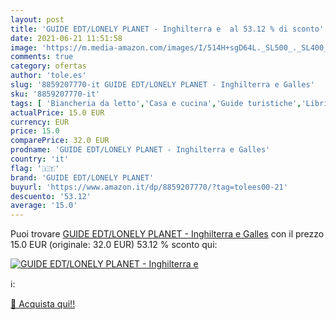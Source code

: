 ```yaml
---
layout: post
title: 'GUIDE EDT/LONELY PLANET - Inghilterra e  al 53.12 % di sconto'
date: 2021-06-21 11:51:58
image: 'https://m.media-amazon.com/images/I/514H+sgD64L._SL500_._SL400_.jpg'
comments: true
category: ofertas
author: 'tole.es'
slug: '8859207770-it GUIDE EDT/LONELY PLANET - Inghilterra e Galles'
sku: '8859207770-it'
tags: [ 'Biancheria da letto','Casa e cucina','Guide turistiche','Libri','Tempo libero','Tessili per la casa','Viaggi','guide edt/lonely planet', ]
actualPrice: 15.0 EUR
currency: EUR
price: 15.0
comparePrice: 32.0 EUR
prodname: 'GUIDE EDT/LONELY PLANET - Inghilterra e Galles'
country: 'it'
flag: '🇮🇹'
brand: 'GUIDE EDT/LONELY PLANET'
buyurl: 'https://www.amazon.it/dp/8859207770/?tag=tolees00-21'
descuento: '53.12'
average: '15.0'
---
```


Puoi trovare [GUIDE EDT/LONELY PLANET - Inghilterra e Galles](https://www.amazon.it/dp/8859207770/?tag=tolees00-21) con il prezzo 15.0 EUR (originale: 32.0 EUR) 53.12 % sconto qui:

[![GUIDE EDT/LONELY PLANET - Inghilterra e ](https://m.media-amazon.com/images/I/514H+sgD64L._SL500_._SL400_.jpg)](https://www.amazon.it/dp/8859207770/?tag=tolees00-21)

ℹ️:


[🛒 Acquista qui!!](https://www.amazon.it/dp/8859207770/?tag=tolees00-21)
